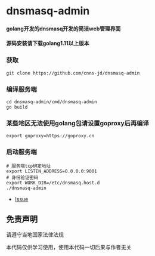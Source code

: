 # **dnsmasq-admin**
#### golang开发的dnsmasq开发的简洁web管理界面
#### 源码安装请下载golang1.11以上版本

### **获取**
```shell
git clone https://github.com/cnns-jd/dnsmasq-admin
```
### **编译服务端**
```shell
cd dnsmasq-admin/cmd/dnsmasq-admin
go build
```
### 某些地区无法使用golang包请设置goproxy后再编译
```shell
export goproxy=https://goproxy.cn
```
### **启动服务端**
```shell
# 服务端tcp绑定地址
export LISTEN_ADDRESS=0.0.0.0:9001
# 身份验证密码
export WORK_DIR=/etc/dnsmasq.host.d
./dnsmasq-admin
```
* [Issue]

[Issue]:     https://github.com/cnns-jd/dnsmasq-admin/issues?state=open

免责声明
------

请遵守当地国家法律法规

本代码仅供学习使用，使用本代码一切后果与作者无关

